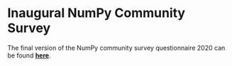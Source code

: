 # Inaugural NumPy Community Survey
The final version of the NumPy community survey questionnaire 2020 can be found **[here](https://docs.google.com/document/d/1M-niFpAMEjLPNFUA2RLgi_p2ykoDlzSlFyUaoDEDOLc/edit?usp=sharing)**.
